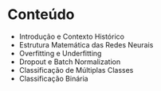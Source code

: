 # Conteúdo

- Introdução e Contexto Histórico
- Estrutura Matemática das Redes Neurais
- Overfitting e Underfitting
- Dropout e Batch Normalization
- Classificação de Múltiplas Classes
- Classificação Binária
